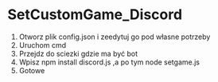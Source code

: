 # SetCustomGame_Discord

1. Otworz plik config.json i zeedytuj go pod własne potrzeby
2. Uruchom cmd
3. Przejdz do sciezki gdzie ma być bot
4. Wpisz npm install discord.js ,a po tym node setgame.js
5. Gotowe
